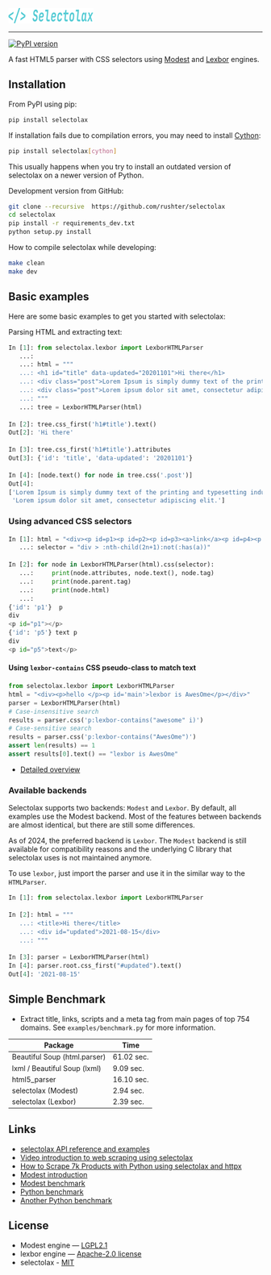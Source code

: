 ![selectolax logo](docs/logo.png)

---

[![PyPI version](https://img.shields.io/pypi/v/selectolax.svg)](https://pypi.python.org/pypi/selectolax)

A fast HTML5 parser with CSS selectors using [Modest](https://github.com/lexborisov/Modest/) and [Lexbor](https://github.com/lexbor/lexbor) engines.

## Installation

From PyPI using pip:

```bash
pip install selectolax
```

If installation fails due to compilation errors, you may need to install [Cython](https://github.com/cython/cython):

```bash
pip install selectolax[cython]
```

This usually happens when you try to install an outdated version of selectolax on a newer version of Python.

Development version from GitHub:

```bash
git clone --recursive  https://github.com/rushter/selectolax
cd selectolax
pip install -r requirements_dev.txt
python setup.py install
```

How to compile selectolax while developing:

```bash
make clean
make dev
```

## Basic examples

Here are some basic examples to get you started with selectolax:

Parsing HTML and extracting text:

```python
In [1]: from selectolax.lexbor import LexborHTMLParser
   ...:
   ...: html = """
   ...: <h1 id="title" data-updated="20201101">Hi there</h1>
   ...: <div class="post">Lorem Ipsum is simply dummy text of the printing and typesetting industry. </div>
   ...: <div class="post">Lorem ipsum dolor sit amet, consectetur adipiscing elit.</div>
   ...: """
   ...: tree = LexborHTMLParser(html)

In [2]: tree.css_first('h1#title').text()
Out[2]: 'Hi there'

In [3]: tree.css_first('h1#title').attributes
Out[3]: {'id': 'title', 'data-updated': '20201101'}

In [4]: [node.text() for node in tree.css('.post')]
Out[4]:
['Lorem Ipsum is simply dummy text of the printing and typesetting industry. ',
 'Lorem ipsum dolor sit amet, consectetur adipiscing elit.']
```

### Using advanced CSS selectors

```python
In [1]: html = "<div><p id=p1><p id=p2><p id=p3><a>link</a><p id=p4><p id=p5>text<p id=p6></div>"
   ...: selector = "div > :nth-child(2n+1):not(:has(a))"

In [2]: for node in LexborHTMLParser(html).css(selector):
   ...:     print(node.attributes, node.text(), node.tag)
   ...:     print(node.parent.tag)
   ...:     print(node.html)
   ...:
{'id': 'p1'}  p
div
<p id="p1"></p>
{'id': 'p5'} text p
div
<p id="p5">text</p>
```

#### Using `lexbor-contains` CSS pseudo-class to match text

```python
from selectolax.lexbor import LexborHTMLParser
html = "<div><p>hello </p><p id='main'>lexbor is AwesOme</p></div>"
parser = LexborHTMLParser(html)
# Case-insensitive search
results = parser.css('p:lexbor-contains("awesome" i)')
# Case-sensitive search
results = parser.css('p:lexbor-contains("AwesOme")')
assert len(results) == 1
assert results[0].text() == "lexbor is AwesOme"
```

* [Detailed overview](https://github.com/rushter/selectolax/blob/master/examples/walkthrough.ipynb)

### Available backends

Selectolax supports two backends: `Modest` and `Lexbor`. By default, all examples use the Modest backend.
Most of the features between backends are almost identical, but there are still some differences.

As of 2024, the preferred backend is `Lexbor`. The `Modest` backend is still available for compatibility reasons
and the underlying C library that selectolax uses is not maintained anymore.

To use `lexbor`, just import the parser and use it in the similar way to the `HTMLParser`.

```python
In [1]: from selectolax.lexbor import LexborHTMLParser

In [2]: html = """
   ...: <title>Hi there</title>
   ...: <div id="updated">2021-08-15</div>
   ...: """

In [3]: parser = LexborHTMLParser(html)
In [4]: parser.root.css_first("#updated").text()
Out[4]: '2021-08-15'
```

## Simple Benchmark

* Extract title, links, scripts and a meta tag from main pages of top 754 domains. See `examples/benchmark.py` for more information.

| Package                       | Time      |
|-------------------------------|-----------|
| Beautiful Soup (html.parser)  | 61.02 sec.|
| lxml / Beautiful Soup (lxml)  | 9.09 sec. |
| html5_parser                  | 16.10 sec.|
| selectolax (Modest)           | 2.94 sec. |
| selectolax (Lexbor)           | 2.39 sec. |

## Links

* [selectolax API reference and examples](https://selectolax.readthedocs.io/en/latest/index.html)
* [Video introduction to web scraping using selectolax](https://youtu.be/HpRsfpPuUzE)
* [How to Scrape 7k Products with Python using selectolax and httpx](https://www.youtube.com/watch?v=XpGvq755J2U)
* [Modest introduction](https://lexborisov.github.io/Modest/)
* [Modest benchmark](https://lexborisov.github.io/benchmark-html-parsers/)
* [Python benchmark](https://rushter.com/blog/python-fast-html-parser/)
* [Another Python benchmark](https://www.peterbe.com/plog/selectolax-or-pyquery)

## License

* Modest engine — [LGPL2.1](https://github.com/lexborisov/Modest/blob/master/LICENSE)
* lexbor engine — [Apache-2.0 license](https://github.com/lexbor/lexbor?tab=Apache-2.0-1-ov-file#readme)
* selectolax - [MIT](https://github.com/rushter/selectolax/blob/master/LICENSE)
